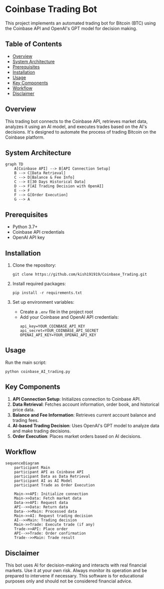 # Coinbase Trading Bot

This project implements an automated trading bot for Bitcoin (BTC) using the Coinbase API and OpenAI's GPT model for decision making.

## Table of Contents
- [Overview](#overview)
- [System Architecture](#system-architecture)
- [Prerequisites](#prerequisites)
- [Installation](#installation)
- [Usage](#usage)
- [Key Components](#key-components)
- [Workflow](#workflow)
- [Disclaimer](#disclaimer)

## Overview

This trading bot connects to the Coinbase API, retrieves market data, analyzes it using an AI model, and executes trades based on the AI's decisions. It's designed to automate the process of trading Bitcoin on the Coinbase platform.

## System Architecture

```mermaid
graph TD
    A[Coinbase API] --> B[API Connection Setup]
    B --> C[Data Retrieval]
    C --> D[Balance & Fee Info]
    C --> E[30 Days Historical Data]
    D --> F[AI Trading Decision with OpenAI]
    E --> F
    F --> G[Order Execution]
    G --> A
```

## Prerequisites

- Python 3.7+
- Coinbase API credentials
- OpenAI API key

## Installation

1. Clone the repository:
   ```
   git clone https://github.com/kish191919/Coinbase_Trading.git
   ```

2. Install required packages:
   ```
   pip install -r requirements.txt
   ```

3. Set up environment variables:
   - Create a `.env` file in the project root
   - Add your Coinbase and OpenAI API credentials:
     ```
     api_key=YOUR_COINBASE_API_KEY
     api_secret=YOUR_COINBASE_API_SECRET
     OPENAI_API_KEY=YOUR_OPENAI_API_KEY
     ```

## Usage

Run the main script:

```
python coinbase_AI_trading.py
```

## Key Components

1. **API Connection Setup**: Initializes connection to Coinbase API.
2. **Data Retrieval**: Fetches account information, order book, and historical price data.
3. **Balance and Fee Information**: Retrieves current account balance and trading fees.
4. **AI-based Trading Decision**: Uses OpenAI's GPT model to analyze data and make trading decisions.
5. **Order Execution**: Places market orders based on AI decisions.

## Workflow

```mermaid
sequenceDiagram
    participant Main
    participant API as Coinbase API
    participant Data as Data Retrieval
    participant AI as AI Model
    participant Trade as Order Execution

    Main->>API: Initialize connection
    Main->>Data: Fetch market data
    Data->>API: Request data
    API-->>Data: Return data
    Data-->>Main: Processed data
    Main->>AI: Request trading decision
    AI-->>Main: Trading decision
    Main->>Trade: Execute trade (if any)
    Trade->>API: Place order
    API-->>Trade: Order confirmation
    Trade-->>Main: Trade result
```

## Disclaimer

This bot uses AI for decision-making and interacts with real financial markets. Use it at your own risk. Always monitor its operation and be prepared to intervene if necessary. This software is for educational purposes only and should not be considered financial advice.
